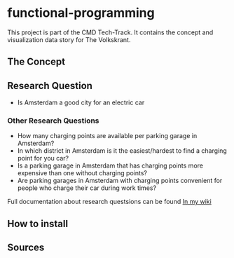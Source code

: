 # functional-programming
This project is part of the CMD Tech-Track. It contains the concept and visualization data story for The Volkskrant.


## The Concept

## Research Question
- Is Amsterdam a good city for an electric car

### Other Research Questions
- How many charging points are available per parking garage in Amsterdam?
- In which district in Amsterdam is it the easiest/hardest to find a charging point for you car?
- Is a parking garage in Amsterdam that has charging points more expensive than one without charging points?
- Are parking garages in Amsterdam with charging points convenient for people who charge their car during work times?
 
 Full documentation about research questsions can be found [In my wiki](https://github.com/ninoschelcher/functional-programming/wiki/Brainstorming-&-Research-Questions)

## How to install

## Sources

